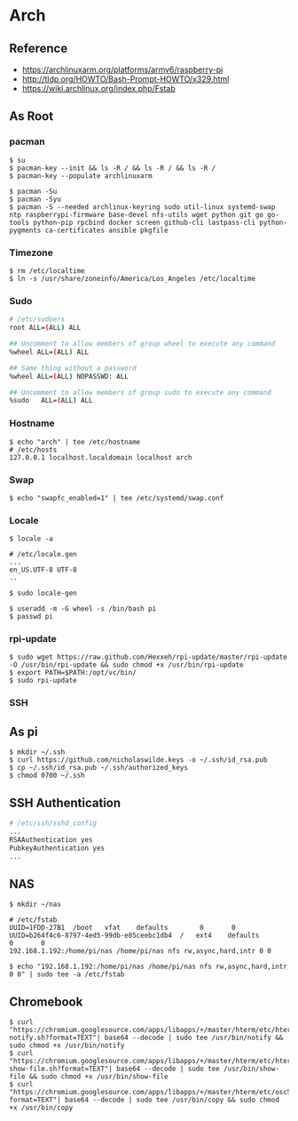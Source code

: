 # Arch

## Reference

* https://archlinuxarm.org/platforms/armv6/raspberry-pi
* http://tldp.org/HOWTO/Bash-Prompt-HOWTO/x329.html
* https://wiki.archlinux.org/index.php/Fstab

## As Root

### pacman

```shell
$ su
$ pacman-key --init && ls -R / && ls -R / && ls -R /
$ pacman-key --populate archlinuxarm

$ pacman -Su
$ pacman -Syu
$ pacman -S --needed archlinux-keyring sudo util-linux systemd-swap ntp raspberrypi-firmware base-devel nfs-utils wget python git go go-tools python-pip rpcbind docker screen github-cli lastpass-cli python-pygments ca-certificates ansible pkgfile
```

### Timezone

```shell
$ rm /etc/localtime
$ ln -s /usr/share/zoneinfo/America/Los_Angeles /etc/localtime
```

### Sudo

```bash
# /etc/sudoers
root ALL=(ALL) ALL

## Uncomment to allow members of group wheel to execute any command
%wheel ALL=(ALL) ALL

## Same thing without a password
%wheel ALL=(ALL) NOPASSWD: ALL

## Uncomment to allow members of group sudo to execute any command
%sudo   ALL=(ALL) ALL
```

### Hostname
```shell
$ echo "arch" | tee /etc/hostname
# /etc/hosts
127.0.0.1 localhost.localdomain localhost arch
```

### Swap
```shell
$ echo "swapfc_enabled=1" | tee /etc/systemd/swap.conf
```

### Locale
```shell
$ locale -a
```
```shell
# /etc/locale.gen
...
en_US.UTF-8 UTF-8
..
```
```shell
$ sudo locale-gen
```

```shell
$ useradd -m -G wheel -s /bin/bash pi
$ passwd pi
```

### rpi-update
```shell
$ sudo wget https://raw.github.com/Hexxeh/rpi-update/master/rpi-update -O /usr/bin/rpi-update && sudo chmod +x /usr/bin/rpi-update
$ export PATH=$PATH:/opt/vc/bin/
$ sudo rpi-update
```

### SSH

## As pi

```shell
$ mkdir ~/.ssh
$ curl https://github.com/nicholaswilde.keys -o ~/.ssh/id_rsa.pub
$ cp ~/.ssh/id_rsa.pub ~/.ssh/authorized_keys
$ chmod 0700 ~/.ssh
```

## SSH Authentication

```bash
# /etc/ssh/sshd_config
...
RSAAuthentication yes
PubkeyAuthentication yes
...
```

## NAS
```shell
$ mkdir ~/nas
```

```shell
# /etc/fstab
UUID=1FDD-27B1  /boot   vfat    defaults        0       0
UUID=b264f4c6-8797-4ed5-99db-e85ceebc1db4  /   ext4    defaults        0       0
192.168.1.192:/home/pi/nas /home/pi/nas nfs rw,async,hard,intr 0 0
```

```shell
$ echo "192.168.1.192:/home/pi/nas /home/pi/nas nfs rw,async,hard,intr 0 0" | sudo tee -a /etc/fstab
```

## Chromebook

```shell
$ curl "https://chromium.googlesource.com/apps/libapps/+/master/hterm/etc/hterm-notify.sh?format=TEXT"| base64 --decode | sudo tee /usr/bin/notify && sudo chmod +x /usr/bin/notify
$ curl "https://chromium.googlesource.com/apps/libapps/+/master/hterm/etc/hterm-show-file.sh?format=TEXT"| base64 --decode | sudo tee /usr/bin/show-file && sudo chmod +x /usr/bin/show-file
$ curl "https://chromium.googlesource.com/apps/libapps/+/master/hterm/etc/osc52.sh?format=TEXT"| base64 --decode | sudo tee /usr/bin/copy && sudo chmod +x /usr/bin/copy
```
